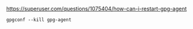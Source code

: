 https://superuser.com/questions/1075404/how-can-i-restart-gpg-agent
```console
gpgconf --kill gpg-agent
```